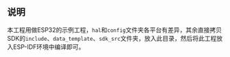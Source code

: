 ## 说明
本工程用做ESP32的示例工程，`hal`和`config`文件夹各平台有差异，其余直接拷贝SDK的`include`、`data_template`、`sdk_src`文件夹，放入此目录，然后将此工程放入ESP-IDF环境中编译即可。